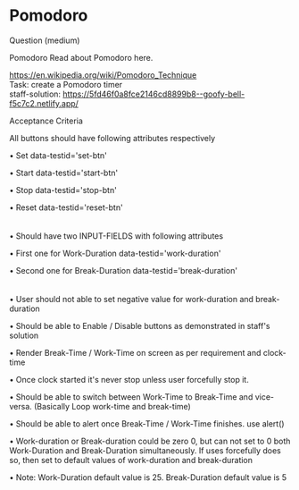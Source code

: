 # Pomodoro

Question (medium)

Pomodoro
Read about Pomodoro here.


https://en.wikipedia.org/wiki/Pomodoro_Technique <br>
Task: create a Pomodoro timer <br>
staff-solution: https://5fd46f0a8fce2146cd8899b8--goofy-bell-f5c7c2.netlify.app/

Acceptance Criteria


All buttons should have following attributes respectively

• Set data-testid='set-btn'

• Start data-testid='start-btn'

• Stop data-testid='stop-btn'

• Reset data-testid='reset-btn'
<br>
<br>
<br>
• Should have two INPUT-FIELDS with following attributes

• First one for Work-Duration data-testid='work-duration'

• Second one for Break-Duration data-testid='break-duration'
<br>
<br>
<br>
• User should not able to set negative value for work-duration and break-duration

• Should be able to Enable / Disable buttons as demonstrated in staff's solution

• Render Break-Time / Work-Time on screen as per requirement and clock-time

• Once clock started it's never stop unless user forcefully stop it.

• Should be able to switch between Work-Time to Break-Time and vice-versa. (Basically Loop work-time and break-time)

• Should be able to alert once Break-Time / Work-Time finishes. use alert()

• Work-duration or Break-duration could be zero 0, but can not set to 0 both Work-Duration and Break-Duration simultaneously. If uses forcefully does so, then set to default values of work-duration and break-duration

• Note: Work-Duration default value is 25. Break-Duration default value is 5
